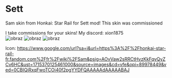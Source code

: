 # Sett
Sam skin from Honkai: Star Rail for Sett mod!
This skin was commissioned


I take commissions for your skins!
My discord: xion1875<br />
![obraz](https://github.com/devXION/RiskOfRain2Mods/assets/83879915/134eac4f-b242-439c-87ec-0f950ba46237)
![obraz](https://github.com/devXION/RiskOfRain2Mods/assets/83879915/222f7de8-8449-4cda-9cc7-f79ef034c422)
![obraz](https://github.com/devXION/RiskOfRain2Mods/assets/83879915/8869039c-6f39-4d25-a493-5f50d1614845)





Icon: 
https://www.google.com/url?sa=i&url=https%3A%2F%2Fhonkai-star-rail-fr.fandom.com%2Ffr%2Fwiki%2FSam&psig=AOvVaw2sRRCtHvzKkFqvQyZCv6HC&ust=1715370125461000&source=images&cd=vfe&opi=89978449&ved=0CBIQjRxqFwoTCOi40f2pgYYDFQAAAAAdAAAAABAJ
<br />


